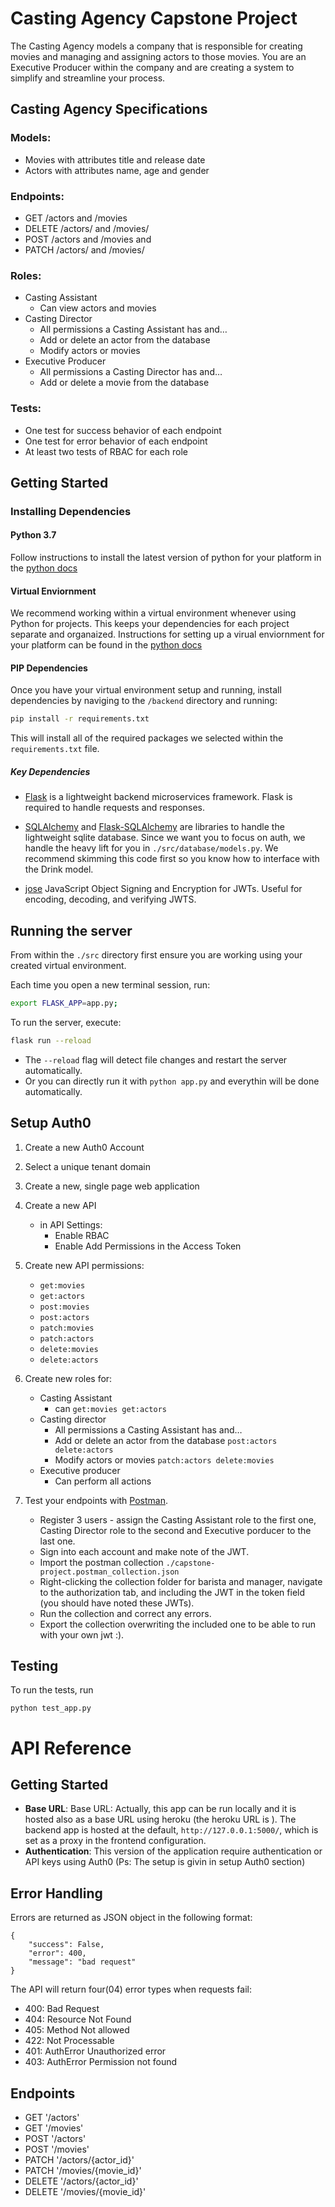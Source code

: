 # Casting Agency Capstone Project 

The Casting Agency models a company that is responsible for creating movies and managing and assigning actors to those movies. You are an Executive Producer within the company and are creating a system to simplify and streamline your process.

## Casting Agency Specifications
### Models: 
- Movies with attributes title and release date
- Actors with attributes name, age and gender

### Endpoints:
- GET /actors and /movies
- DELETE /actors/ and /movies/
- POST /actors and /movies and
- PATCH /actors/ and /movies/
### Roles:
- Casting Assistant
  - Can view actors and movies
- Casting Director
  - All permissions a Casting Assistant has and…
  - Add or delete an actor from the database
  - Modify actors or movies
- Executive Producer
  - All permissions a Casting Director has and…
  - Add or delete a movie from the database

### Tests:
- One test for success behavior of each endpoint
- One test for error behavior of each endpoint
- At least two tests of RBAC for each role

## Getting Started

### Installing Dependencies
#### Python 3.7

Follow instructions to install the latest version of python for your platform in the [python docs](https://docs.python.org/3/using/unix.html#getting-and-installing-the-latest-version-of-python)

#### Virtual Enviornment

We recommend working within a virtual environment whenever using Python for projects. This keeps your dependencies for each project separate and organaized. Instructions for setting up a virual enviornment for your platform can be found in the [python docs](https://packaging.python.org/guides/installing-using-pip-and-virtual-environments/)

#### PIP Dependencies

Once you have your virtual environment setup and running, install dependencies by naviging to the `/backend` directory and running:

```bash
pip install -r requirements.txt
```

This will install all of the required packages we selected within the `requirements.txt` file.

##### Key Dependencies

- [Flask](http://flask.pocoo.org/)  is a lightweight backend microservices framework. Flask is required to handle requests and responses.

- [SQLAlchemy](https://www.sqlalchemy.org/) and [Flask-SQLAlchemy](https://flask-sqlalchemy.palletsprojects.com/en/2.x/) are libraries to handle the lightweight sqlite database. Since we want you to focus on auth, we handle the heavy lift for you in `./src/database/models.py`. We recommend skimming this code first so you know how to interface with the Drink model.

- [jose](https://python-jose.readthedocs.io/en/latest/) JavaScript Object Signing and Encryption for JWTs. Useful for encoding, decoding, and verifying JWTS.
  
## Running the server

From within the `./src` directory first ensure you are working using your created virtual environment.

Each time you open a new terminal session, run:

```bash
export FLASK_APP=app.py;
```

To run the server, execute:

```bash
flask run --reload
```

- The `--reload` flag will detect file changes and restart the server automatically.
- Or you can directly run it with `python app.py` and everythin will be done automatically.
  

## Setup Auth0

1. Create a new Auth0 Account
2. Select a unique tenant domain
3. Create a new, single page web application
4. Create a new API
    - in API Settings:
        - Enable RBAC
        - Enable Add Permissions in the Access Token
5. Create new API permissions:
   - `get:movies`
   - `get:actors`
   - `post:movies`
   - `post:actors`
   - `patch:movies`
   - `patch:actors`
   - `delete:movies`
   - `delete:actors`
  
6. Create new roles for:
    - Casting Assistant 
        - can  `get:movies get:actors`
    - Casting director
       - All permissions a Casting Assistant has and…
       - Add or delete an actor from the database `post:actors delete:actors`
       - Modify actors or movies `patch:actors delete:movies`
    - Executive producer 
       - Can perform all actions  

7. Test your endpoints with [Postman](https://getpostman.com). 
    - Register 3 users - assign the Casting Assistant role to the first one, Casting Director role to the second and Executive porducer to the last one.
    - Sign into each account and make note of the JWT.
    - Import the postman collection `./capstone-project.postman_collection.json`
    - Right-clicking the collection folder for barista and manager, navigate to the authorization tab, and including the JWT in the token field (you should have noted these JWTs).
    - Run the collection and correct any errors.
    - Export the collection overwriting the included one to be able to run with your own jwt :).

## Testing
To run the tests, run
```
python test_app.py
```
# API Reference 

## Getting Started 

- **Base URL**: Base URL: Actually, this app can be run locally and it is hosted also as a base URL using heroku (the heroku URL is ). The backend app is hosted at the default, `http://127.0.0.1:5000/`, which is set as a proxy in the frontend configuration.
- **Authentication**: This version of the application require authentication or API keys using Auth0 (Ps: The setup is givin in setup Auth0 section)

## Error Handling 

Errors are returned as JSON object in the following format:
```
{
    "success": False, 
    "error": 400,
    "message": "bad request"
}
```
The API will return four(04) error types when requests fail:
- 400: Bad Request 
- 404: Resource Not Found
- 405: Method Not allowed
- 422: Not Processable 
- 401: AuthError Unauthorized error
- 403: AuthError Permission not found
  
## Endpoints 

- GET '/actors'
- GET '/movies'
- POST '/actors'
- POST '/movies'
- PATCH '/actors/{actor_id}'
- PATCH '/movies/{movie_id}'
- DELETE '/actors/{actor_id}' 
- DELETE '/movies/{movie_id}'
